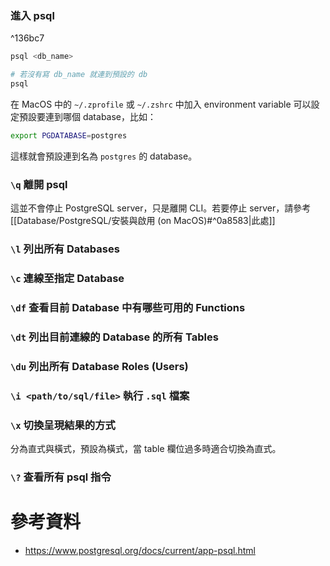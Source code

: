 ### 進入 psql

^136bc7

```bash
psql <db_name>

# 若沒有寫 db_name 就連到預設的 db
psql
```

在 MacOS 中的 `~/.zprofile` 或 `~/.zshrc` 中加入 environment variable 可以設定預設要連到哪個 database，比如：

```bash
export PGDATABASE=postgres
```

這樣就會預設連到名為 `postgres` 的 database。

### `\q` 離開 psql

這並不會停止 PostgreSQL server，只是離開 CLI。若要停止 server，請參考 [[Database/PostgreSQL/安裝與啟用 (on MacOS)#^0a8583|此處]]

### `\l` 列出所有 Databases

### `\c` 連線至指定 Database

### `\df` 查看目前 Database 中有哪些可用的 Functions

### `\dt` 列出目前連線的 Database 的所有 Tables

### `\du` 列出所有 Database Roles (Users)

### `\i <path/to/sql/file>` 執行 `.sql` 檔案

### `\x` 切換呈現結果的方式

分為直式與橫式，預設為橫式，當 table 欄位過多時適合切換為直式。

### `\?` 查看所有 psql 指令

# 參考資料

- <https://www.postgresql.org/docs/current/app-psql.html>
